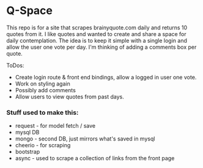 # Q-Space


This repo is for a site that scrapes brainyquote.com daily and returns 10 quotes from it. I like quotes and wanted to create and share a space for daily contemplation. The idea is to keep it simple with a single login and allow the user one vote per day. I'm thinking of adding a comments box per quote.

ToDos:

 * Create login route & front end bindings, allow a logged in user one vote.
 * Work on styling again
 * Possibly add comments
 * Allow users to view quotes from past days.

### Stuff used to make this:

 * request - for model fetch / save
 * mysql DB
 * mongo - second DB, just mirrors what's saved in mysql
 * cheerio - for scraping
 * bootstrap
 * async - used to scrape a collection of links from the front page
